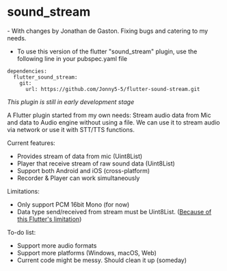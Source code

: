 # sound_stream

\- With changes by Jonathan de Gaston.  Fixing bugs and catering to my needs.

* To use this version of the flutter "sound_stream" plugin, use the following line in your pubspec.yaml file
```
dependencies:
  flutter_sound_stream:
    git:
      url: https://github.com/Jonny5-5/flutter-sound-stream.git
```

_This plugin is still in early development stage_

A Flutter plugin started from my own needs: Stream audio data from Mic and data to Audio engine without using a file. We can use it to stream audio via network or use it with STT/TTS functions.

Current features:

* Provides stream of data from mic (Uint8List)
* Player that receive stream of raw sound data (Uint8List)
* Support both Android and iOS (cross-platform)
* Recorder & Player can work simultaneously

Limitations:
* Only support PCM 16bit Mono (for now)
* Data type send/received from stream must be Uint8List. ([Because of this Flutter's limitation](https://flutter.dev/docs/development/platform-integration/platform-channels?tab=ios-channel-swift-tab#codec))

To-do list:
* Support more audio formats
* Support more platforms (Windows, macOS, Web)
* Current code might be messy. Should clean it up (someday)